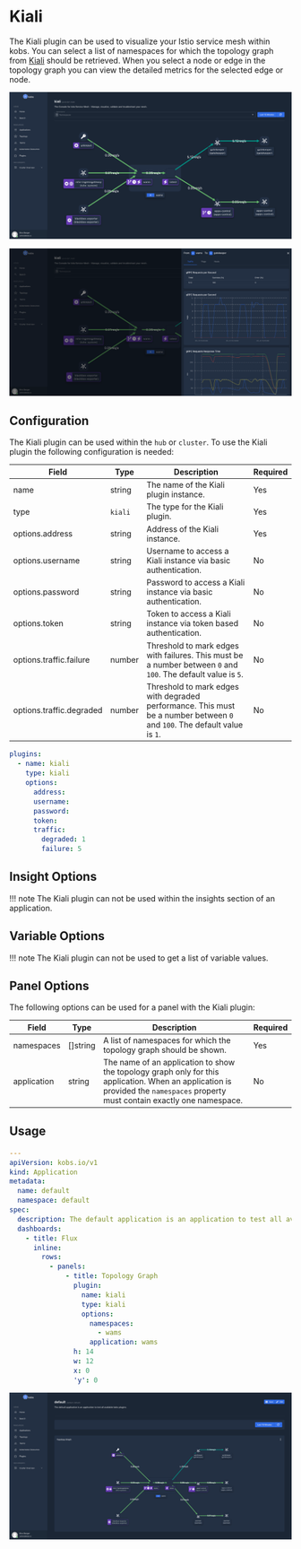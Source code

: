 # Kiali

The Kiali plugin can be used to visualize your Istio service mesh within kobs. You can select a list of namespaces for which the topology graph from [Kiali](https://kiali.io) should be retrieved. When you select a node or edge in the topology graph you can view the detailed metrics for the selected edge or node.

![Kiali Overview](assets/kiali-overview.png)

![Kiali Details](assets/kiali-details.png)

## Configuration

The Kiali plugin can be used within the `hub` or `cluster`. To use the Kiali plugin the following configuration is needed:

| Field | Type | Description | Required |
| ----- | ---- | ----------- | -------- |
| name | string | The name of the Kiali plugin instance. | Yes |
| type | `kiali` | The type for the Kiali plugin. | Yes |
| options.address | string | Address of the Kiali instance. | Yes |
| options.username | string | Username to access a Kiali instance via basic authentication. | No |
| options.password | string | Password to access a Kiali instance via basic authentication. | No |
| options.token | string | Token to access a Kiali instance via token based authentication. | No |
| options.traffic.failure | number | Threshold to mark edges with failures. This must be a number between `0` and `100`. The default value is `5`. | No |
| options.traffic.degraded | number | Threshold to mark edges with degraded performance. This must be a number between `0` and `100`. The default value is `1`. | No |

```yaml
plugins:
  - name: kiali
    type: kiali
    options:
      address:
      username:
      password:
      token:
      traffic:
        degraded: 1
        failure: 5
```

## Insight Options

!!! note
    The Kiali plugin can not be used within the insights section of an application.

## Variable Options

!!! note
    The Kiali plugin can not be used to get a list of variable values.

## Panel Options

The following options can be used for a panel with the Kiali plugin:

| Field | Type | Description | Required |
| ----- | ---- | ----------- | -------- |
| namespaces | []string | A list of namespaces for which the topology graph should be shown. | Yes |
| application | string | The name of an application to show the topology graph only for this application. When an application is provided the `namespaces` property must contain exactly one namespace. | No |

## Usage

```yaml
---
apiVersion: kobs.io/v1
kind: Application
metadata:
  name: default
  namespace: default
spec:
  description: The default application is an application to test all available kobs plugins.
  dashboards:
    - title: Flux
      inline:
        rows:
          - panels:
              - title: Topology Graph
                plugin:
                  name: kiali
                  type: kiali
                  options:
                    namespaces:
                      - wams
                    application: wams
                h: 14
                w: 12
                x: 0
                'y': 0
```

![Example 1](assets/kiali-example-1.png)
